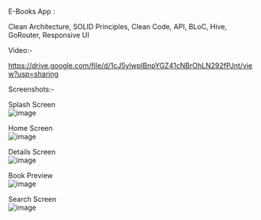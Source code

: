 E-Books App :

  Clean Architecture, SOLID Principles, Clean Code, API, BLoC, Hive, GoRouter, Responsive UI


Video:-

https://drive.google.com/file/d/1cJ5ylwpIBnpYGZ41cNBrOhLN292fPJnt/view?usp=sharing

Screenshots:-

Splash Screen <br/>
![image](https://user-images.githubusercontent.com/113001767/234313257-a6a630ad-d62c-450d-8f4a-52a0dc6afb24.png)

Home Screen <br/>
![image](https://user-images.githubusercontent.com/113001767/234313434-fb573760-6c07-4600-a645-ffd2a3b122b4.png)

Details Screen <br/>
![image](https://user-images.githubusercontent.com/113001767/234314401-022b1c6c-2dad-47be-99a9-fe3c32d5b9a8.png)

Book Preview <br/>
![image](https://user-images.githubusercontent.com/113001767/234314763-a7214c34-8075-4a53-9eec-7b844131b141.png)

Search Screen <br/>
![image](https://user-images.githubusercontent.com/113001767/234314979-640d1aeb-dfc5-4fa2-8900-35c11284fb60.png)

